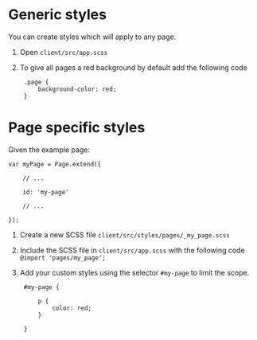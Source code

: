 # Generic styles

You can create styles which will apply to any page.

1. Open `client/src/app.scss`

2. To give all pages a red background by default add the following code

        .page {
            background-color: red;
        }


# Page specific styles

Given the example page:

    var myPage = Page.extend({

        // ...

        id: 'my-page'

        // ...

    });

1. Create a new SCSS file `client/src/styles/pages/_my_page.scss`

2. Include the SCSS file in `client/src/app.scss` with the following code `@import 'pages/my_page';`

3. Add your custom styles using the selector `#my-page` to limit the scope.

        #my-page {

            p {
                color: red;
            }

        }